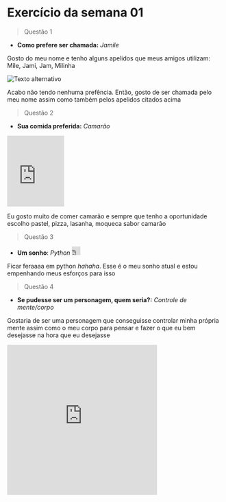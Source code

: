 # Exercício da semana 01
>Questão 1

* **Como prefere ser chamada:** *Jamile*

Gosto do meu nome e tenho alguns apelidos que meus amigos utilizam: Mile, Jami, Jam, Milinha

![Texto alternativo](https://giphy.com/embed/3ohc10GA6j4XrLWzZK)

<!-- <iframe src="https://giphy.com/embed/3ohc10GA6j4XrLWzZK" width="387" height="220" style="" frameBorder="0" class="giphy-embed" allowFullScreen></iframe><p><a href="https://giphy.com/gifs/3ohc10GA6j4XrLWzZK"></a></p> -->

Acabo não tendo nenhuma prefência. Então, gosto de ser chamada pelo meu nome assim como também pelos apelidos citados acima
>Questão 2
* **Sua comida preferida:** *Camarão* 
<iframe src="https://giphy.com/embed/03IFIK0TDMcWxuAjUI" width="133" height="165" style="" frameBorder="0" class="giphy-embed" allowFullScreen></iframe><p><a href="https://giphy.com/gifs/devxart-academia-camarao-malhando-03IFIK0TDMcWxuAjUI"></a></p>

Eu gosto muito de comer camarão e sempre que tenho a oportunidade escolho pastel, pizza, lasanha, moqueca sabor camarão 


>Questão 3
* **Um sonho**: *Python*  <iframe src="https://giphy.com/embed/KAq5w47R9rmTuvWOWa" width="20" height="20" style="" frameBorder="0" class="giphy-embed" allowFullScreen></iframe><p><a href="https://giphy.com/gifs/devrock-python-django-edr-KAq5w47R9rmTuvWOWa"></a></p>

Ficar feraaaa em python *hahaha*. Esse é o meu sonho atual e estou empenhando meus esforços para isso


>Questão 4
* **Se pudesse ser um personagem, quem seria?:** *Controle de mente/corpo*

Gostaria de ser uma personagem que conseguisse controlar minha própria mente assim como o meu corpo para pensar e fazer o que eu bem desejasse na hora que eu desejasse

<iframe src="https://giphy.com/embed/l0COJ5gIPUN2vOj5u" width="350" height="350" style="" frameBorder="0" class="giphy-embed" allowFullScreen></iframe><p><a href="https://giphy.com/gifs/justin-space-meditation-zen-l0COJ5gIPUN2vOj5u"></a></p>
